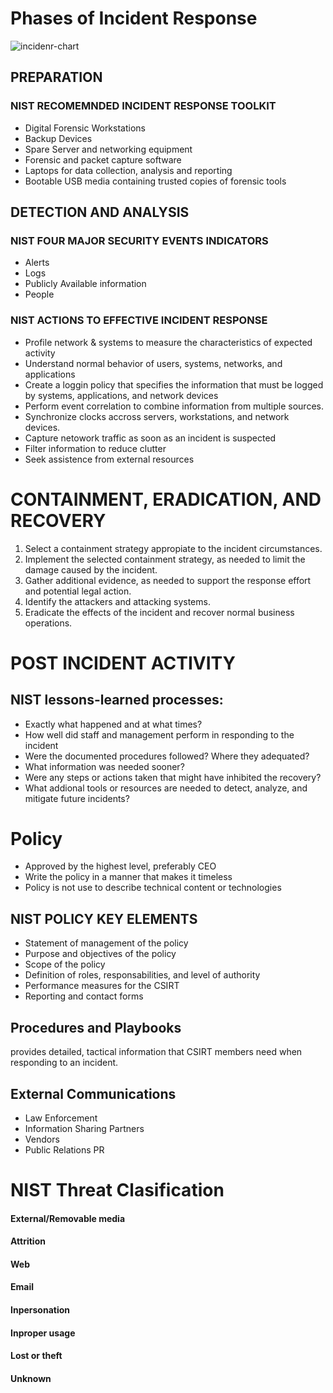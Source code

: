 # Phases of Incident Response 
![incidenr-chart](https://phoenixts.com/wp-content/uploads/2015/02/incidentresponse.png)

## PREPARATION

### NIST RECOMEMNDED INCIDENT RESPONSE TOOLKIT
- Digital Forensic Workstations
- Backup Devices
- Spare Server and networking equipment
- Forensic and packet capture software
- Laptops for data collection, analysis and reporting
- Bootable USB media containing trusted copies of forensic tools

## DETECTION AND ANALYSIS

### NIST FOUR MAJOR SECURITY EVENTS INDICATORS

- Alerts
- Logs
- Publicly Available information
- People

### NIST ACTIONS TO EFFECTIVE INCIDENT RESPONSE

- Profile network & systems to measure the characteristics of expected activity
- Understand normal behavior of users, systems, networks, and applications
- Create a loggin policy that specifies the information  that must be logged by systems, applications, and network devices
- Perform event correlation to combine information from multiple sources.
- Synchronize clocks accross servers, workstations, and network devices.
- Capture netowork traffic as soon as an incident is suspected
- Filter information to reduce clutter
- Seek assistence from external resources

# CONTAINMENT, ERADICATION, AND RECOVERY
1. Select a containment strategy appropiate  to the incident circumstances.
2. Implement the selected containment strategy, as needed to limit the damage caused by the incident.
3. Gather additional evidence, as needed to support the response effort and potential legal action.
4. Identify the attackers and attacking systems.
5. Eradicate the effects of the incident and recover normal business operations.

# POST INCIDENT ACTIVITY
## NIST lessons-learned processes:
- Exactly what happened and at what times?
- How well did staff and management  perform  in responding to the incident
- Were the documented procedures followed? Where they adequated?
- What information was needed sooner?
- Were any steps or actions taken that might have inhibited the recovery?
- What addional tools or resources are needed to detect, analyze, and mitigate future incidents?

# Policy
- Approved by the highest level, preferably CEO
- Write the policy in a manner that makes it  timeless
- Policy is not use to describe technical content or technologies 

## NIST POLICY KEY ELEMENTS
- Statement of management of the policy
- Purpose and objectives of the policy
- Scope of the policy
- Definition of roles, responsabilities, and level of authority
- Performance measures for the CSIRT
- Reporting and contact forms


## Procedures and Playbooks
provides detailed, tactical information that CSIRT members need when responding to an incident.

## External Communications
- Law Enforcement
- Information Sharing Partners
- Vendors 
- Public Relations PR

# NIST Threat Clasification
#### External/Removable media
#### Attrition
#### Web
#### Email 
#### Inpersonation
#### Inproper usage
#### Lost or theft
#### Unknown



